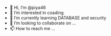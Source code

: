- 👋 Hi, I’m @piya46
- 👀 I’m interested in coading 
- 🌱 I’m currently learning  DATABASE and security
- 💞️ I’m looking to collaborate on ...
- 📫 How to reach me ...

<!---
piya46/piya46 is a ✨ special ✨ repository because its `README.md` (this file) appears on your GitHub profile.
You can click the Preview link to take a look at your changes.
--->
